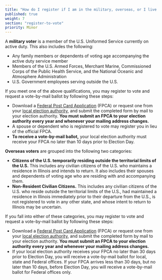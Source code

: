 ```yaml
---
title: "How do I register if I am in the military, overseas, or I live abroad?"
published: true
weight: 7
section: "register-to-vote"
priority: Minor
---
```


A **military voter** is a member of the U.S. Uniformed Service currently on active duty. This also includes the following:  
- Any family members or dependents of voting age accompanying the active duty service member  
- Members of the U.S. Armed Forces, Merchant Marine, Commissioned Corps of the Public Health Service, and the National Oceanic and Atmosphere Administration  
- U.S. Government employees serving outside the U.S.  

If you meet one of the above qualifications, you may register to vote and request a vote-by-mail ballot by following these steps:  
- Download a [Federal Post Card Application](https://www.fvap.gov/uploads/FVAP/Forms/fpca2013.pdf) (FPCA) or request one from your [local election authority](http://www.elections.il.gov/ElectionAuthorities/ElecAuthorityList.aspx), and submit the completed form by mail to your election authority. **You must submit an FPCA to your election authority every year and whenever your mailing address changes.**  
- A spouse or dependent who is registered to vote may register you in lieu of the official FPCA.  
- **To receive a vote-by-mail ballot,** your local election authority must receive your FPCA no later than 10 days prior to Election Day.  

**Overseas voters** are grouped into the following two categories:  
- **Citizens of the U.S. temporarily residing outside the territorial limits of the U.S.** This includes any civilian citizens of the U.S. who maintains a residence in Illinois and intends to return. It also includes their spouses and dependents of voting age who are residing with and accompanying them.  
- **Non-Resident Civilian Citizens.** This includes any civilian citizens of the U.S. who reside outside the territorial limits of the U.S., had maintained a residence in Illinois immediately prior to their departure from the U.S., is not registered to vote in any other state, and whose intent to return to Illinois may be uncertain.  

If you fall into either of these categories, you may register to vote and request a vote-by-mail ballot by following these steps:  
- Download a [Federal Post Card Application](https://www.fvap.gov/uploads/FVAP/Forms/fpca2013.pdf) (FPCA) or request one from your [local election authority](http://www.elections.il.gov/ElectionAuthorities/ElecAuthorityList.aspx), and submit the completed form by mail to your election authority. **You must submit an FPCA to your election authority every year and whenever your mailing address changes.**  
- If your local election authority receives your FPCA no later than 30 days prior to Election Day, you will receive a vote-by-mail ballot for local, state and Federal offices. If your FPCA arrives less than 30 days, but no later than 10 days, before Election Day, you will receive a vote-by-mail ballot for Federal offices only.  




